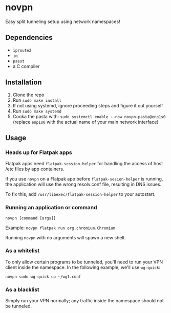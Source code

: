 # novpn

Easy split tunneling setup using network namespaces!


## Dependencies

* `iproute2`
* `jq`
* `passt`
* a C compiler


## Installation

1. Clone the repo
2. Run `sudo make install`
3. If not using systemd, ignore proceeding steps and figure it out yourself
4. Run `sudo make systemd`
5. Cooka the pasta with: `sudo systemctl enable --now novpn-pasta@enp1s0`
(replace `enp1s0` with the actual name of your main network interface)

## Usage

### Heads up for Flatpak apps

Flatpak apps need `flatpak-session-helper` for handling the access of host /etc files by app containers.

If you use `novpn` on a Flatpak app before `flatpak-sesion-helper` is running,
the application will use the wrong resolv.conf file, resulting in DNS issues.

To fix this, add `/usr/libexec/flatpak-session-helper` to your autostart.

### Running an application or command

`novpn [command [args]]`

Example: `novpn flatpak run org.chromium.Chromium`

Running `novpn` with no arguments will spawn a new shell.

### As a whitelist

To only allow certain programs to be tunneled, you'll need to run your VPN client
inside the namespace. In the following example, we'll use `wg-quick`:
```
novpn sudo wg-quick up ~/wg1.conf
```

### As a blacklist

Simply run your VPN normally; any traffic inside the namespace should not be tunneled.
